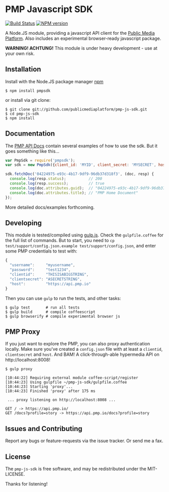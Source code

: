 # PMP Javascript SDK

[![Build Status](https://travis-ci.org/publicmediaplatform/pmp-js-sdk.svg?branch=master)](https://travis-ci.org/publicmediaplatform/pmp-js-sdk)
[![NPM version](https://badge.fury.io/js/pmpsdk.svg)](http://badge.fury.io/js/pmpsdk)

A Node.JS module, providing a javascript API client for the [Public Media Platform](http://publicmediaplatform.org).  Also includes an experimental browser-ready javascript package.

**WARNING! ACHTUNG!** This module is under heavy development - use at your own risk.

## Installation

Install with the Node.JS package manager [npm](http://npmjs.org/)

```shell
$ npm install pmpsdk
```

or install via git clone:

```shell
$ git clone git://github.com/publicmediaplatform/pmp-js-sdk.git
$ cd pmp-js-sdk
$ npm install
```

## Documentation

The [PMP API Docs](http://support.pmp.io/docs) contain several examples of how to use the sdk.  But it goes something like this...

```javascript
var PmpSdk = require('pmpsdk');
var sdk = new PmpSdk({client_id: 'MYID', client_secret: 'MYSECRET', host: 'https://api.pmp.io'});

sdk.fetchDoc('04224975-e93c-4b17-9df9-96db37d318f3', (doc, resp) {
  console.log(resp.status);          // 200
  console.log(resp.success);         // true
  console.log(doc.attributes.guid);  // "04224975-e93c-4b17-9df9-96db37d318f3"
  console.log(doc.attributes.title); // "PMP Home Document"
});
```

More detailed docs/examples forthcoming.

## Developing

This module is tested/compiled using [gulp.js](http://gulpjs.com/).  Check the `gulpfile.coffee` for the full list of commands.  But to start, you need to `cp test/support/config.json.example test/support/config.json`, and enter some PMP credentials to test with:

```javascript
{
  "username":     "myusername",
  "password":     "test1234",
  "clientid":     "THISISABIGSTRING",
  "clientsecret": "ASECRETSTRING",
  "host":         "https://api.pmp.io"
}
```

Then you can use `gulp` to run the tests, and other tasks:

```shell
$ gulp test       # run all tests
$ gulp build      # compile coffeescript
$ gulp browserify # compile experimental browser js
```

## PMP Proxy

If you just want to explore the PMP, you can also proxy authentication locally.  Make sure you've created a `config.json` file with at least a `clientid`, `clientsecret` and `host`.  And BAM!  A click-through-able hypermedia API on http://localhost:8008!

```shell
$ gulp proxy

[10:44:22] Requiring external module coffee-script/register
[10:44:23] Using gulpfile ~/pmp-js-sdk/gulpfile.coffee
[10:44:23] Starting 'proxy'...
[10:44:23] Finished 'proxy' after 175 ms

 ... proxy listening on http://localhost:8008 ...

GET / -> https://api.pmp.io/
GET /docs?profile=story -> https://api.pmp.io/docs?profile=story
```

## Issues and Contributing

Report any bugs or feature-requests via the issue tracker.  Or send me a fax.

## License

The `pmp-js-sdk` is free software, and may be redistributed under the MIT-LICENSE.

Thanks for listening!
